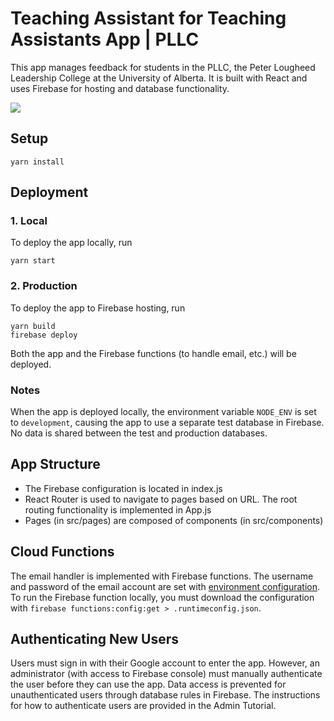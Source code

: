 # Teaching Assistant for Teaching Assistants App | PLLC

This app manages feedback for students in the PLLC, the Peter Lougheed Leadership College at the University of Alberta. It is built with React and uses Firebase for hosting and database functionality.

<kbd>
  <img src="https://github.com/kevwang1/PLLC-Teaching-Assistant-App/blob/master/src/assets/demo.png">
 </kbd>

## Setup

```
yarn install
```

## Deployment

### 1. Local
To deploy the app locally, run 
```
yarn start
```

### 2. Production
To deploy the app to Firebase hosting, run
```
yarn build
firebase deploy
```
Both the app and the Firebase functions (to handle email, etc.) will be deployed.

### Notes
When the app is deployed locally, the environment variable `NODE_ENV` is set to `development`, causing the app to use a separate test database in Firebase. No data is shared between the test and production databases.

## App Structure

- The Firebase configuration is located in index.js
- React Router is used to navigate to pages based on URL. The root routing functionality is implemented in App.js
- Pages (in src/pages) are composed of components (in src/components)

## Cloud Functions
The email handler is implemented with Firebase functions. The username and password of the email account are set with [environment configuration](https://firebase.google.com/docs/functions/config-env). To run the Firebase function locally, you must download the configuration with `firebase functions:config:get > .runtimeconfig.json`.

## Authenticating New Users

Users must sign in with their Google account to enter the app. However, an administrator (with access to Firebase console) must manually authenticate the user before they can use the app. Data access is prevented for unauthenticated users through database rules in Firebase. The instructions for how to authenticate users are provided in the Admin Tutorial.
